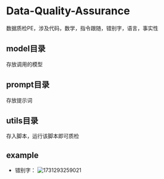 # Data-Quality-Assurance
数据质检PE，涉及代码，数学，指令跟随，错别字，语言，事实性

## model目录
存放调用的模型

## prompt目录

存放提示词

## utils目录
存入脚本，运行该脚本即可质检

## example
  - 错别字：
    ![1731293259021](https://github.com/user-attachments/assets/b8ff4da2-a0ce-4e0e-bcf1-ab6d7fde2d72)

    
